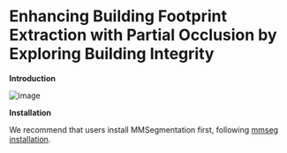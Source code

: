 # **Enhancing Building Footprint Extraction with Partial Occlusion by Exploring Building Integrity**

**Introduction**

![image](https://github.com/user-attachments/assets/3342724c-68ab-400e-ba7e-9e8e759be157)

**Installation**

We recommend that users install MMSegmentation first, following [mmseg installation](https://github.com/open-mmlab/mmsegmentation/blob/main/docs/en/get_started.md#installation). 

